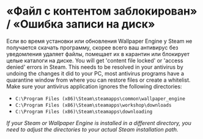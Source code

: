 # «Файл с контентом заблокирован» / «Ошибка записи на диск»

Если во время установки или обновления Wallpaper Engine у Steam не получается скачать программу, скорее всего ваш антивирус без уведомления удаляет файлы, помещает их в карантин или блокирует целые каталоги на диске. You will get 'content file locked' or 'access denied' errors in Steam. This needs to be resolved in your antivirus by undoing the changes it did to your PC, most antivirus programs have a quarantine window from where you can restore files or create a whitelist. Make sure your antivirus application ignores the following directories:

* `C:\Program Files (x86)\Steam\steamapps\common\wallpaper_engine`
* `C:\Program Files (x86)\Steam\steamapps\workshop\downloads`
* `C:\Program Files (x86)\Steam\steamapps\downloading`

*If your Steam or Wallpaper Engine is installed in a different directory, you need to adjust the directories to your actual Steam installation path.*

